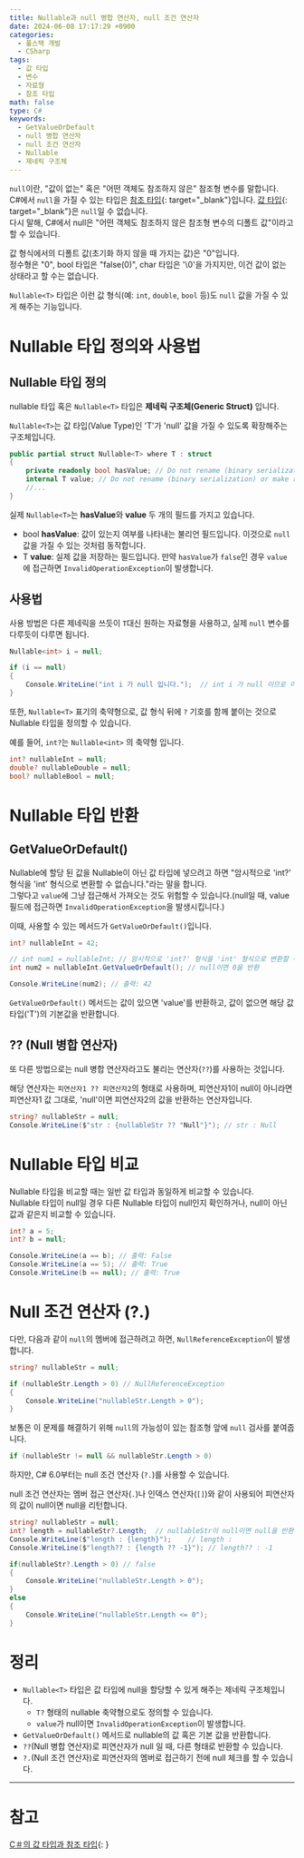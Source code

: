 ```yaml
---
title: Nullable과 null 병합 연산자, null 조건 연산자
date: 2024-06-08 17:17:29 +0900
categories:
  - 풀스택 개발
  - CSharp
tags:
  - 값 타입
  - 변수
  - 자료형
  - 참조 타입
math: false
type: C#
keywords:
  - GetValueOrDefault
  - null 병합 연산자
  - null 조건 연산자
  - Nullable
  - 제네릭 구조체
---
```


`null`이란, "값이 없는" 혹은 "어떤 객체도 참조하지 않은" 참조형 변수를 말합니다.
<br>
C#에서 `null`을 가질 수 있는 타입은 [참조 타입](/posts/c-%EC%9D%98-%EA%B0%92-%ED%83%80%EC%9E%85%EA%B3%BC-%EC%B0%B8%EC%A1%B0-%ED%83%80%EC%9E%85/#%EC%B0%B8%EC%A1%B0-%ED%83%80%EC%9E%85-reference-types){: target="_blank"}입니다. [값 타입](/posts/c-%EC%9D%98-%EA%B0%92-%ED%83%80%EC%9E%85%EA%B3%BC-%EC%B0%B8%EC%A1%B0-%ED%83%80%EC%9E%85/#%EA%B0%92-%ED%83%80%EC%9E%85-value-types){: target="_blank"}은 `null`일 수 없습니다.
<br>
다시 말해, C#에서 <span class="font_highlight">null은 "어떤 객체도 참조하지 않은 참조형 변수의 디폴트 값"</span>이라고 할 수 있습니다.

값 형식에서의 디폴트 값(초기화 하지 않을 때 가지는 값)은 "0"입니다.
<br>
정수형은 "0", bool 타입은 "false(0)", char 타입은 '\\0'을 가지지만, 이건 값이 없는 상태라고 할 수는 없습니다.

`Nullable<T>` 타입은 이런 값 형식(예: `int`, `double`, `bool` 등)도 `null` 값을 가질 수 있게 해주는 기능입니다.

# Nullable 타입 정의와 사용법

## Nullable 타입 정의

nullable 타입 혹은 `Nullable<T>` 타입은 **제네릭 구조체(Generic Struct)** 입니다.

`Nullable<T>`는 <span class="font_highlight">값 타입(Value Type)인 'T'가 'null' 값을 가질 수 있도록 확장</span>해주는 구조체입니다.

```csharp
public partial struct Nullable<T> where T : struct
{
    private readonly bool hasValue; // Do not rename (binary serialization)
    internal T value; // Do not rename (binary serialization) or make readonly (can be mutated in ToString, etc.)
    //...
}
```

실제 `Nullable<T>`는 **hasValue**와 **value** 두 개의 필드를 가지고 있습니다.

- bool **hasValue**: 값이 있는지 여부를 나타내는 불리언 필드입니다. 이것으로 `null` 값을 가질 수 있는 것처럼 동작합니다.
- T **value**: 실제 값을 저장하는 필드입니다. 만약 `hasValue`가 `false`인 경우 `value`에 접근하면 `InvalidOperationException`이 발생합니다.

## 사용법

사용 방법은 다른 제네릭을 쓰듯이 `T`대신 원하는 자료형을 사용하고, 실제 `null` 변수를 다루듯이 다루면 됩니다.

```csharp
Nullable<int> i = null;

if (i == null)
{
    Console.WriteLine("int i 가 null 입니다.");  // int i 가 null 이므로 이 문자 출력
}
```

또한, `Nullable<T>` 표기의 축약형으로, 값 형식 뒤에 `?` 기호를 함께 붙이는 것으로 Nullable 타입을 정의할 수 있습니다.

예를 들어, `int?`는 `Nullable<int>` 의 축약형 입니다.

```csharp
int? nullableInt = null;
double? nullableDouble = null;
bool? nullableBool = null;
```

# Nullable 타입 반환

## GetValueOrDefault()

Nullable에 할당 된 값을 Nullable이 아닌 값 타입에 넣으려고 하면 "암시적으로 'int?' 형식을 'int' 형식으로 변환할 수 없습니다."라는 말을 합니다.
<br>
그렇다고 `value`에 그냥 접근해서 가져오는 것도 위험할 수 있습니다.(null일 때, value 필드에 접근하면 `InvalidOperationException`을 발생시킵니다.)

이때, 사용할 수 있는 메서드가 `GetValueOrDefault()`입니다.

```csharp
int? nullableInt = 42;

// int num1 = nullableInt; // 암시적으로 'int?' 형식을 'int' 형식으로 변환할 수 없습니다.
int num2 = nullableInt.GetValueOrDefault(); // null이면 0을 반환

Console.WriteLine(num2); // 출력: 42
```

`GetValueOrDefault()` 메서드는 <span class="font_highlight">값이 있으면 'value'를 반환하고, 값이 없으면 해당 값 타입('T')의 기본값을 반환</span>합니다.

## ?? (Null 병합 연산자)

또 다른 방법으로는 null 병합 연산자라고도 불리는 연산자(`??`)를 사용하는 것입니다.

해당 연산자는 `피연산자1 ?? 피연산자2`의 형태로 사용하며, <span class="font_highlight">피연산자1이 null이 아니라면 피연산자1 값 그대로, 'null'이면 피연산자2의 값을 반환</span>하는 연산자입니다.

```csharp
string? nullableStr = null;
Console.WriteLine($"str : {nullableStr ?? "Null"}"); // str : Null
```

# Nullable 타입 비교

Nullable 타입을 비교할 때는 일반 값 타입과 동일하게 비교할 수 있습니다.
<br>
Nullable 타입이 null일 경우 다른 Nullable 타입이 null인지 확인하거나, null이 아닌 값과 같은지 비교할 수 있습니다.

```csharp
int? a = 5;
int? b = null;

Console.WriteLine(a == b); // 출력: False
Console.WriteLine(a == 5); // 출력: True
Console.WriteLine(b == null); // 출력: True
```

# Null 조건 연산자 (?.)

다만, 다음과 같이 `null`의 멤버에 접근하려고 하면, `NullReferenceException`이 발생합니다.

```csharp
string? nullableStr = null;

if (nullableStr.Length > 0) // NullReferenceException
{
    Console.WriteLine("nullableStr.Length > 0");
}
```

보통은 이 문제를 해결하기 위해 `null`의 가능성이 있는 참조형 앞에 `null` 검사를 붙여줍니다.

```csharp
if (nullableStr != null && nullableStr.Length > 0)
```

하지만, C# 6.0부터는 null 조건 연산자 (`?.`)를 사용할 수 있습니다.

null 조건 연산자는 <span class="important">멤버 접근 연산자</span>(`.`)나 <span class="important">인덱스 연산자</span>(`[]`)와 같이 사용되어 피연산자의 값이 <span class="font_highlight">null이면 null을 리턴</span>합니다.

```csharp
string? nullableStr = null;
int? length = nullableStr?.Length;  // nullableStr이 null이면 null을 반환
Console.WriteLine($"length : {length}");    // length :
Console.WriteLine($"length?? : {length ?? -1}"); // length?? : -1

if(nullableStr?.Length > 0) // false
{
    Console.WriteLine("nullableStr.Length > 0");
}
else
{
    Console.WriteLine("nullableStr.Length <= 0");
}
```

# 정리

- `Nullable<T>` 타입은 값 타입에 null을 할당할 수 있게 해주는 제네릭 구조체입니다.
	- `T?` 형태의 nullable 축약형으로도 정의할 수 있습니다.
	- `value`가 null이면 `InvalidOperationException`이 발생합니다.
- `GetValueOrDefault()` 메서드로 nullable의 값 혹은 기본 값을 반환합니다.
- `??`(Null 병합 연산자)로 피연산자가 null 일 때, 다른 형태로 반환할 수 있습니다.
- `?.`(Null 조건 연산자)로 피연산자의 멤버로 접근하기 전에 null 체크를 할 수 있습니다.

---

# 참고

[C＃의 값 타입과 참조 타입](https://jay9011.github.io/posts/c-%EC%9D%98-%EA%B0%92-%ED%83%80%EC%9E%85%EA%B3%BC-%EC%B0%B8%EC%A1%B0-%ED%83%80%EC%9E%85/){: }